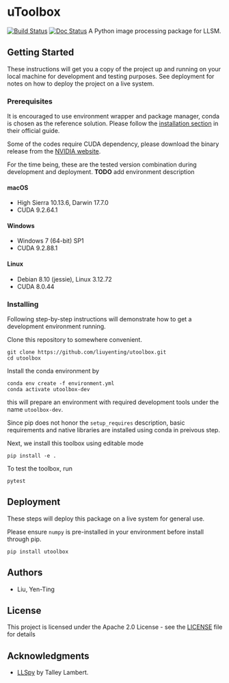 # uToolbox
[![Build Status](https://travis-ci.com/liuyenting/uToolbox.svg?token=RnNdzNQoCUCRNxtUiy7m&branch=master)](https://travis-ci.com/liuyenting/uToolbox) 
[![Doc Status](https://readthedocs.org/projects/pip/badge/?version=latest&style=flat)](https://utoolbox.readthedocs.io/) 
A Python image processing package for LLSM.

## Getting Started
These instructions will get you a copy of the project up and running on your local machine for development and testing purposes. See deployment for notes on how to deploy the project on a live system.

### Prerequisites
It is encouraged to use environment wrapper and package manager, conda is chosen as the reference solution. Please follow the [installation section](https://conda.io/docs/user-guide/install/index.html) in their official guide.

Some of the codes require CUDA dependency, please download the binary release from the [NVIDIA website](https://developer.nvidia.com/cuda-downloads).

For the time being, these are the tested version combination during development and deployment.
**TODO** add environment description

#### macOS
- High Sierra 10.13.6, Darwin 17.7.0
- CUDA 9.2.64.1

#### Windows
- Windows 7 (64-bit) SP1
- CUDA 9.2.88.1

#### Linux
- Debian 8.10 (jessie), Linux 3.12.72
- CUDA 8.0.44


### Installing
Following step-by-step instructions will demonstrate how to get a development environment running.

Clone this repository to somewhere convenient.
```
git clone https://github.com/liuyenting/utoolbox.git
cd utoolbox
```

Install the conda environment by
```
conda env create -f environment.yml
conda activate utoolbox-dev
```
this will prepare an environment with required development tools under the name `utoolbox-dev`.

Since pip does not honor the `setup_requires` description, basic requirements and native libraries are installed using conda in preivous step.

Next, we install this toolbox using editable mode
```
pip install -e .
```

To test the toolbox, run
```
pytest
```


## Deployment
These steps will deploy this package on a live system for general use.

Please ensure `numpy` is pre-installed in your environment before install through pip.
```
pip install utoolbox
```


## Authors
- Liu, Yen-Ting

## License
This project is licensed under the Apache 2.0 License - see the [LICENSE](LICENSE) file for details

## Acknowledgments
- [LLSpy](https://github.com/tlambert03/LLSpy) by Talley Lambert.
